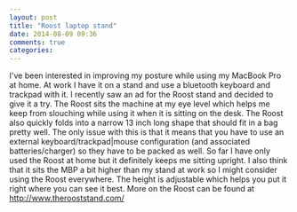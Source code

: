 ```yaml
---
layout: post
title: "Roost laptop stand"
date: 2014-08-09 09:36
comments: true
categories: 
---
```

I've been interested in improving my posture while using my MacBook Pro at home.
At work I have it on a stand and use a bluetooth keyboard and trackpad with it.
I recently saw an ad for the Roost stand and decided to give it a try.
The Roost sits the machine at my eye level which helps me keep from slouching while using it when it is sitting on the desk.
The Roost also quickly folds into a narrow 13 inch long shape that should fit in a bag  pretty well.
The only issue with this is that it means that you have to use an external keyboard/trackpad|mouse configuration (and associated batteries/charger) so they have to be packed as well.
So far I have only used the Roost at home but it definitely keeps me sitting upright.
I also think that it sits the MBP a bit higher than my stand at work so I might consider using the Roost everywhere.
The height is adjustable which helps you put it right where you can see it best.
More on the Roost can be found at http://www.therooststand.com/

